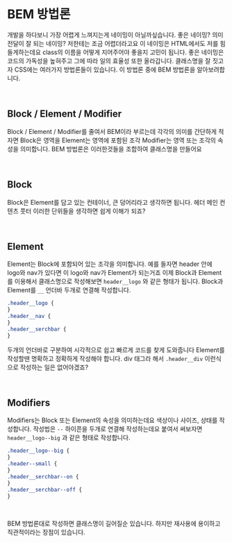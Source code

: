 # BEM 방법론

개발을 하다보니 가장 어렵게 느껴지는게 네이밍이 아닐까싶습니다. 좋은 네이밍? 의미 전달이 잘 되는 네이밍? 저한테는 조금 어렵더라고요 이 네이밍은 HTML에서도 저를 힘들게하는데요 class의 이름을 어떻게 지어주어야 좋을지 고민이 됩니다. 좋은 네이밍은 코드의 가독성을 높혀주고 그에 따라 일의 효율성 또한 올라갑니다. 클래스명을 잘 짓고자 CSS에는 여러가지 방법론들이 있습니다. 이 방법론 중에 BEM 방법론을 알아보려합니다.

<br />
 
## Block / Element / Modifier

Block / Element / Modifier를 줄여서 BEM이라 부르는데 각각의 의미를 간단하게 적자면 Block은 영역을 Element는 영역에 포함된 조각 Modifier는 영역 또는 조각의 속성을 의미합니다. BEM 방법론은 이러한것들을 조합하여 클래스명을 만들어요

<br />
 
## Block

Block은 Element를 담고 있는 컨테이너, 큰 덩어리라고 생각하면 됩니다. 헤더 메인 컨텐츠 풋터 이러한 단위들을 생각하면 쉽게 이해가 되죠?

<br />
 
## Element

Element는 Block에 포함되어 있는 조각을 의미합니다. 예를 들자면 header 안에 logo와 nav가 있다면 이 logo와 nav가 Element가 되는거죠 이제 Block과 Element를 이용해서 클래스명으로 작성해보면 `header__logo` 와 같은 형태가 됩니다. Block과 Element를 `__` 언더바 두개로 연결해 작성합니다.

```css
.header__logo {
}
.header__nav {
}
.header__serchbar {
}
```

두개의 언더바로 구분하여 시각적으로 쉽고 빠르게 코드를 찾게 도와줍니다 Element를 작성할땐 명확하고 정확하게 작성해야 합니다. div 태그라 해서 `.header__div` 이런식으로 작성하는 일은 없어야겠죠?

<br />
 
## Modifiers

Modifiers는 Block 또는 Element의 속성을 의미하는데요 색상이나 사이즈, 상태를 작성합니다. 작성법은 `--` 하이픈을 두개로 연결해 작성하는데요 붙여서 써보자면 `header__logo--big` 과 같은 형태로 작성합니다.

```css
.header__logo--big {
}
.header--small {
}
.header__serchbar--on {
}
.header__serchbar--off {
}
```

<br />
 
BEM 방법론대로 작성하면 클래스명이 길어질순 있습니다. 하지만 재사용에 용이하고 직관적이라는 장점이 있습니다.
